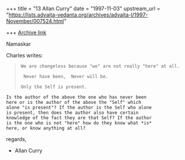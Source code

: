 +++
title = "13 Allan Curry"
date = "1997-11-03"
upstream_url = "https://lists.advaita-vedanta.org/archives/advaita-l/1997-November/007524.html"

+++
[Archive link](https://lists.advaita-vedanta.org/archives/advaita-l/1997-November/007524.html)

Namaskar

Charles writes:

>     We are changeless because "we" are not really "here" at all.
>
>      Never have been,  Never will be.
>
>     Only the Self is present.
>
>

    Is the author of the above the one who has never been
    here or is the author of the above the "Self" which
    alone "is present"? If the author is the Self who alone
    is present, then does the author also have certain
    knowledge of the fact they are that Self? If the author
    is the one who is not "here" how do they know what *is*
    here, or know anything at all?


regards,

- Allan Curry

